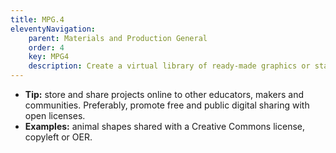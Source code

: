 ```yaml
---
title: MPG.4
eleventyNavigation:
    parent: Materials and Production General
    order: 4
    key: MPG4
    description: Create a virtual library of ready-made graphics or standardized tactile elements that can be reused in different projects.
---
```

- **Tip:** store and share projects online to other educators, makers and communities. Preferably, promote free and
public digital sharing with open licenses.
- **Examples:** animal shapes shared with a Creative Commons license, copyleft or OER.
